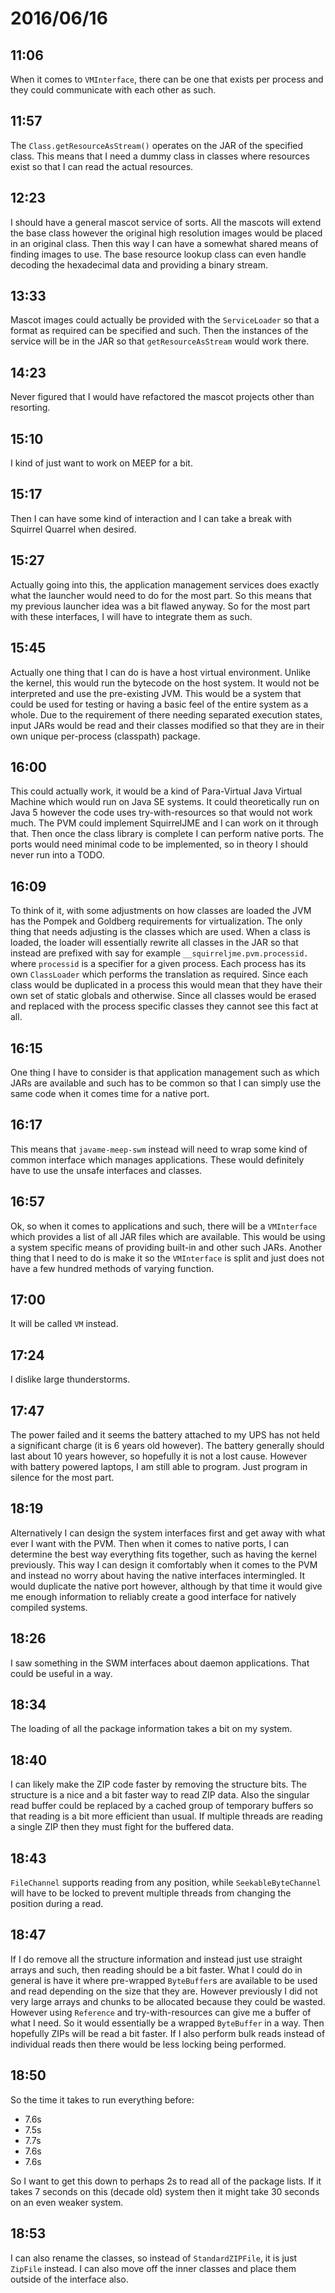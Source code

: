 # 2016/06/16

## 11:06

When it comes to `VMInterface`, there can be one that exists per process and
they could communicate with each other as such.

## 11:57

The `Class.getResourceAsStream()` operates on the JAR of the specified class.
This means that I need a dummy class in classes where resources exist so
that I can read the actual resources.

## 12:23

I should have a general mascot service of sorts. All the mascots will extend
the base class however the original high resolution images would be placed in
an original class. Then this way I can have a somewhat shared means of finding
images to use. The base resource lookup class can even handle decoding the
hexadecimal data and providing a binary stream.

## 13:33

Mascot images could actually be provided with the `ServiceLoader` so that a
format as required can be specified and such. Then the instances of the service
will be in the JAR so that `getResourceAsStream` would work there.

## 14:23

Never figured that I would have refactored the mascot projects other than
resorting.

## 15:10

I kind of just want to work on MEEP for a bit.

## 15:17

Then I can have some kind of interaction and I can take a break with
Squirrel Quarrel when desired.

## 15:27

Actually going into this, the application management services does exactly
what the launcher would need to do for the most part. So this means that my
previous launcher idea was a bit flawed anyway. So for the most part with these
interfaces, I will have to integrate them as such.

## 15:45

Actually one thing that I can do is have a host virtual environment. Unlike the
kernel, this would run the bytecode on the host system. It would not be
interpreted and use the pre-existing JVM. This would be a system that could be
used for testing or having a basic feel of the entire system as a whole.
Due to the requirement of there needing separated execution states, input JARs
would be read and their classes modified so that they are in their own unique
per-process (classpath) package.

## 16:00

This could actually work, it would be a kind of Para-Virtual Java Virtual
Machine which would run on Java SE systems. It could theoretically run on Java
5 however the code uses try-with-resources so that would not work much. The
PVM could implement SquirrelJME and I can work on it through that. Then once
the class library is complete I can perform native ports. The ports would need
minimal code to be implemented, so in theory I should never run into a TODO.

## 16:09

To think of it, with some adjustments on how classes are loaded the JVM has the
Pompek and Goldberg requirements for virtualization. The only thing that needs
adjusting is the classes which are used. When a class is loaded, the loader
will essentially rewrite all classes in the JAR so that instead are prefixed
with say for example `__squirreljme.pvm.processid.` where `processid` is a
specifier for a given process. Each process has its own `ClassLoader` which
performs the translation as required. Since each class would be duplicated in
a process this would mean that they have their own set of static globals and
otherwise. Since all classes would be erased and replaced with the process
specific classes they cannot see this fact at all.

## 16:15

One thing I have to consider is that application management such as which
JARs are available and such has to be common so that I can simply use the
same code when it comes time for a native port.

## 16:17

This means that `javame-meep-swm` instead will need to wrap some kind of common
interface which manages applications. These would definitely have to use the
unsafe interfaces and classes.

## 16:57

Ok, so when it comes to applications and such, there will be a `VMInterface`
which provides a list of all JAR files which are available. This would be using
a system specific means of providing built-in and other such JARs. Another
thing that I need to do is make it so the `VMInterface` is split and just does
not have a few hundred methods of varying function.

## 17:00

It will be called `VM` instead.

## 17:24

I dislike large thunderstorms.

## 17:47

The power failed and it seems the battery attached to my UPS has not held a
significant charge (it is 6 years old however). The battery generally should
last about 10 years however, so hopefully it is not a lost cause. However with
battery powered laptops, I am still able to program. Just program in silence
for the most part.

## 18:19

Alternatively I can design the system interfaces first and get away with what
ever I want with the PVM. Then when it comes to native ports, I can determine
the best way everything fits together, such as having the kernel previously.
This way I can design it comfortably when it comes to the PVM and instead no
worry about having the native interfaces intermingled. It would duplicate the
native port however, although by that time it would give me enough information
to reliably create a good interface for natively compiled systems.

## 18:26

I saw something in the SWM interfaces about daemon applications. That could
be useful in a way.

## 18:34

The loading of all the package information takes a bit on my system.

## 18:40

I can likely make the ZIP code faster by removing the structure bits. The
structure is a nice and a bit faster way to read ZIP data. Also the singular
read buffer could be replaced by a cached group of temporary buffers so that
reading is a bit more efficient than usual. If multiple threads are reading
a single ZIP then they must fight for the buffered data.

## 18:43

`FileChannel` supports reading from any position, while `SeekableByteChannel`
will have to be locked to prevent multiple threads from changing the position
during a read.

## 18:47

If I do remove all the structure information and instead just use straight
arrays and such, then reading should be a bit faster. What I could do in
general is have it where pre-wrapped `ByteBuffer`s are available to be used
and read depending on the size that they are. However previously I did not very
large arrays and chunks to be allocated because they could be wasted. However
using `Reference` and try-with-resources can give me a buffer of what I need.
So it would essentially be a wrapped `ByteBuffer` in a way. Then hopefully ZIPs
will be read a bit faster. If I also perform bulk reads instead of individual
reads then there would be less locking being performed.

## 18:50

So the time it takes to run everything before:

 * 7.6s
 * 7.5s
 * 7.7s
 * 7.6s
 * 7.6s

So I want to get this down to perhaps 2s to read all of the package lists. If
it takes 7 seconds on this (decade old) system then it might take 30 seconds
on an even weaker system.

## 18:53

I can also rename the classes, so instead of `StandardZIPFile`, it is just
`ZipFile` instead. I can also move off the inner classes and place them
outside of the interface also.

